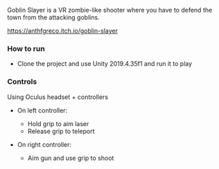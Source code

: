 Goblin Slayer is a VR zombie-like shooter where you have to defend the town from the attacking goblins.

https://anthfgreco.itch.io/goblin-slayer

### How to run
- Clone the project and use Unity 2019.4.35f1 and run it to play

### Controls
Using Oculus headset + controllers

- On left controller:
	- Hold grip to aim laser
	- Release grip to teleport

- On right controller:
	- Aim gun and use grip to shoot
